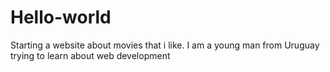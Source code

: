 # Hello-world
Starting a website about movies that i like.
I am a young man from Uruguay trying to learn about web development
